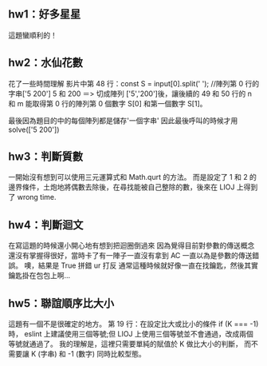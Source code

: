 ## hw1：好多星星
這題蠻順利的！

## hw2：水仙花數
花了一些時間理解
影片中第 48 行：const S = input[0].split(' '); //陣列第 0 行的字串['5 200'] 5 和 200 ＝> 切成陣列 ['5','200']後，讓後續的 49 和 50 行的 n 和 m 能取得第 0 行的陣列第 0 個數字 S[0] 和第一個數字 S[1]。

最後因為題目的中的每個陣列都是儲存'一個字串'
因此最後呼叫的時候才用 solve(['5 200'])

## hw3：判斷質數
一開始沒有想到可以使用三元運算式和 Math.qurt 的方法。
而是設定了 1 和 2 的邊界條件，土炮地將偶數去除後，在尋找能被自己整除的數，後來在 LIOJ 上得到了 wrong time.

## hw4：判斷迴文
在寫這題的時候還小開心地有想到把迴圈倒過來
因為覺得目前對參數的傳送概念還沒有掌握得很好，當時卡了有一陣子一直沒有拿到 AC 一直以為是參數的傳送錯誤。
噢，結果是 True 拼錯 ur 打反
通常這種時候就好像一直在找鑰匙，然後其實鑰匙掛在包包上啊...

## hw5：聯誼順序比大小
這題有一個不是很確定的地方。
第 19 行：在設定比大或比小的條件 if (K === -1) 時，
eslint 上建議使用三個等號;但 LIOJ 上使用三個等號並不會通過，改成兩個等號就通過了。
我的理解是，這裡只需要單純的賦值於 K 做比大小的判斷，
而不需要讓 K (字串) 和 -1 (數字) 同時比較型態。
